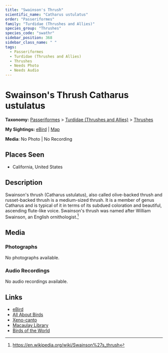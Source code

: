 ```yaml
---
title: "Swainson's Thrush"
scientific_name: "Catharus ustulatus"
order: "Passeriformes"
family: "Turdidae (Thrushes and Allies)"
species_group: "Thrushes"
species_code: "swathr"
sidebar_position: 368
sidebar_class_name: " "
tags: 
  - Passeriformes
  - Turdidae (Thrushes and Allies)
  - Thrushes
  - Needs Photo
  - Needs Audio
---
```


# Swainson's Thrush <span className='sci_name'>Catharus ustulatus</span>

**Taxonomy:** [Passeriformes](/tags/passeriformes) > [Turdidae (Thrushes and Allies)](/tags/turdidae-thrushes-and-allies) > [Thrushes](/tags/thrushes)

**My Sightings:** [eBird](https://ebird.org/lifelist?r=world&time=life&spp=swathr) | [Map](/map?species_code=swathr)

**Media**: No Photo | No Recording

## Places Seen

* California, United States

## Description
Swainson's thrush (Catharus ustulatus), also called olive-backed thrush and russet-backed thrush is a medium-sized thrush. It is a member of genus Catharus and is typical of it in terms of its subdued coloration and beautiful, ascending flute-like voice. Swainson's thrush was named after William Swainson, an English ornithologist.[^1]

[^1]: https://en.wikipedia.org/wiki/Swainson%27s_thrush

## Media
### Photographs
No photographs available.

### Audio Recordings
No audio recordings available.

## Links
* [eBird](https://ebird.org/species/swathr) 
* [All About Birds](https://www.allaboutbirds.org/guide/swathr) 
* [Xeno-canto](https://www.xeno-canto.org/species/catharus-ustulatus) 
* [Macaulay Library](https://search.macaulaylibrary.org/catalog?taxonCode=swathr&sort=rating_rank_desc)
* [Birds of the World](https://birdsoftheworld.org/bow/species/swathr)
